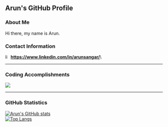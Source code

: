 ## Arun's GitHub Profile

### About Me

Hi there, my name is Arun.

### Contact Information

<img src="https://i.imgur.com/j2k5XW7.png" alt="linkedin" width="14" height="14"/><b> https://www.linkedin.com/in/arunsangar/</b>\

<!--
facebook and instagram links, finish later
<img src="https://i.imgur.com/7965eVy.png" alt="facebook" width="14" height="14"/><b></b>\
<img src="https://i.imgur.com/svVQlpl.png" alt="instagram" width="14" height="14"/><b></b>\
-->
---

### Coding Accomplishments

<img src="https://projecteuler.net/profile/csrooney.png"/>

---

### GitHub Statistics

[![Arun's GitHub stats][1]](https://github.com/arunsangar)\
[![Top Langs][2]](https://github.com/arunsangar?tab=repositories)

[1]: https://github-readme-stats.vercel.app/api?username=arunsangar&count_private=true&theme=dark&show_icons=true&border_color=ADD8E6&icon_color=F8DE7E&border_radius=10&title_color=ADD8E6&text_color=ADD8E6
[2]: https://github-readme-stats.vercel.app/api/top-langs/?username=arunsangar&layout=compact&theme=dark&border_color=ADD8E6&border_radius=10&title_color=ADD8E6&text_color=ADD8E6&langs_count=10&hide=Jupyter+Notebook,Assembly,makefile&card_width=445
